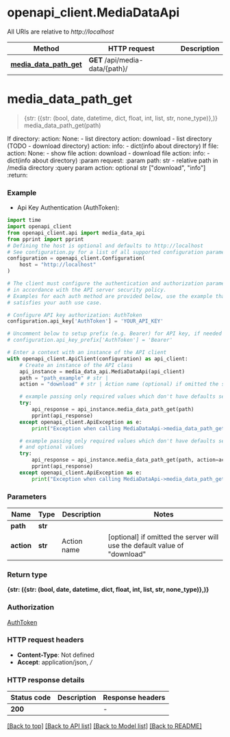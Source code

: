 # openapi_client.MediaDataApi

All URIs are relative to *http://localhost*

Method | HTTP request | Description
------------- | ------------- | -------------
[**media_data_path_get**](MediaDataApi.md#media_data_path_get) | **GET** /api/media-data/{path}/ | 


# **media_data_path_get**
> {str: ({str: (bool, date, datetime, dict, float, int, list, str, none_type)},)} media_data_path_get(path)



If directory:   action: None: - list directory   action: download - list directory (TODO - download directory)   action: info: - dict(info about directory) If file:   action: None: - show file   action: download - download file   action: info: - dict(info about directory)  :param request: :param path: str - relative path in /media directory  :query param action: optional str [\"download\", \"info\"] :return:

### Example

* Api Key Authentication (AuthToken):

```python
import time
import openapi_client
from openapi_client.api import media_data_api
from pprint import pprint
# Defining the host is optional and defaults to http://localhost
# See configuration.py for a list of all supported configuration parameters.
configuration = openapi_client.Configuration(
    host = "http://localhost"
)

# The client must configure the authentication and authorization parameters
# in accordance with the API server security policy.
# Examples for each auth method are provided below, use the example that
# satisfies your auth use case.

# Configure API key authorization: AuthToken
configuration.api_key['AuthToken'] = 'YOUR_API_KEY'

# Uncomment below to setup prefix (e.g. Bearer) for API key, if needed
# configuration.api_key_prefix['AuthToken'] = 'Bearer'

# Enter a context with an instance of the API client
with openapi_client.ApiClient(configuration) as api_client:
    # Create an instance of the API class
    api_instance = media_data_api.MediaDataApi(api_client)
    path = "path_example" # str | 
    action = "download" # str | Action name (optional) if omitted the server will use the default value of "download"

    # example passing only required values which don't have defaults set
    try:
        api_response = api_instance.media_data_path_get(path)
        pprint(api_response)
    except openapi_client.ApiException as e:
        print("Exception when calling MediaDataApi->media_data_path_get: %s\n" % e)

    # example passing only required values which don't have defaults set
    # and optional values
    try:
        api_response = api_instance.media_data_path_get(path, action=action)
        pprint(api_response)
    except openapi_client.ApiException as e:
        print("Exception when calling MediaDataApi->media_data_path_get: %s\n" % e)
```


### Parameters

Name | Type | Description  | Notes
------------- | ------------- | ------------- | -------------
 **path** | **str**|  |
 **action** | **str**| Action name | [optional] if omitted the server will use the default value of "download"

### Return type

**{str: ({str: (bool, date, datetime, dict, float, int, list, str, none_type)},)}**

### Authorization

[AuthToken](../README.md#AuthToken)

### HTTP request headers

 - **Content-Type**: Not defined
 - **Accept**: application/json, */*


### HTTP response details

| Status code | Description | Response headers |
|-------------|-------------|------------------|
**200** |  |  -  |

[[Back to top]](#) [[Back to API list]](../README.md#documentation-for-api-endpoints) [[Back to Model list]](../README.md#documentation-for-models) [[Back to README]](../README.md)


